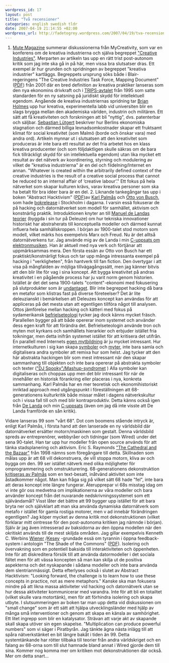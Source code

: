 ```yaml
--- 
wordpress_id: 17 
layout: post
title: "Två recensioner" 
categories: english swedish tldr 
date: 2007-04-19 21:14:55 +02:00 
wordpress_url: http://fadetogrey.wordpress.com/2007/04/19/tva-recensioner/ 
---
```


1. [Mute Magazine](http://www.metamute.org/ "Mute Magazine") summerar diskussionerna från MyCreativity, som var en konferens om de kreativa industrierna och själva begreppet ["Creative Industries"](http://copyriot.wordpress.com/2007/01/27/why-were-still-not-content-with-content/). Merparten av artikeln tas upp en rätt trist post-autonom kritik som jag inte ska gå in på här, men vissa bra slutsatser dras. Ett exempel är hur grunden och spridningen av begreppet "kreativa industrier" kartläggs. Begreppets ursprung söks både i Blair-regeringens "The Creative Industries Task Force, Mapping Document" ([PDF](http://www.culture.gov.uk/culture/pdf/part/1.pdf "PDF")) från 2001 där en bred definition av kreativa praktiker lanseras som den nya ekonomins drivkraft och i [TRIPS-avtalet](http://sv.wikipedia.org/wiki/TRIPS "TRIPS-avtalet") från 1995 som satte standarden för en ny satsning på juridiskt skydd för intellektuell egendom. Angående de kreativa industriernas spridning tar [Brian Holmes](http://pzwart.wdka.hro.nl/mdr/research/bholmes/ "Brian Holmes") upp hur kreativa, experimentella labb vid universiten blir en slags brygga mellan den akademiska världen, industrin och militären. Ett sätt att få kreativiteten och forskningen att bli "nyttig", dvs. patenterbar och säljbar. [Sebastian Lütgert](http://www.rolux.org/ "Sebastian Lütgert") beskriver hur Berlins ekonomiska stagnation och därmed billiga levnadsomkostnader skapar ett fruktsamt klimat för social kreativitet (som Malmö (borde och önskar vara) med andra ord). Artikeln mynnar ut i slutsatsen att den kreativitet som produceras är inte bara ett resultat av det fria arbetet hos en klass kreativa producenter (och som följdaktligen skulle säkras om de bara fick tillräckligt skydd för sin intellektuella egendom) utan lika mycket ett resultat av det nätverk av koordinering, styrning och modulering av vilket de "kreativa industrierna" är en del och fildelning/Internet en annan. "Whatever is created within the arbitrarily defined context of the creative industries is the result of a creative social process that cannot be reduced to an internal affair of ‘creative labour’." Ett fokus på hela nätverket som skapar kulturen krävs, varav kreativa personer som ska ha betalt för bra idéer bara är en del. 2. Liknande tankegångar tas upp i boken "Abstract Hacktivism" ([PDF](http://www.kulturservern.se/wronsov/selfpassage/research/AbstractHacktivism-book.pdf "PDF"))av [Karl Palmås](http://www.isk-gbg.org/99our68/ "Karl Palmås") och [Otto von Busch](http://www.we-make-money-not-art.com/archives/009391.php "Otto von Busch"), som hade [bokrelease](http://www.isk-gbg.org/99our68/?p=98 "bokrelease") i Stockholm i dagarna. I varsin essä fokuserar de på hacking och datornätverket som modell för samhället, aktivism och konstnärlig praktik. Introduktionen knyter an till [Manuel de Landas teorier](http://en.wikipedia.org/wiki/Manuel_de_Landa "Manuel de Landas teorier") (byggda i sin tur på Deleuze) om hur tekniska innovationer historiskt har abstraherats till konceptuella modeller och därmed kunnat influera hela samhällskroppen. I början av 1900-talet stod motorn som modell, vilket märks hos exempelvis Marx och Freud. Nu är det alltså datornätverkens tur. Jag använde mig av de Landa i min [C-uppsats om elektronmusiken](http://fadetogrey.wordpress.com/2007/01/16/the-sound-of-war-in-the-noise-of-music/ "C-uppsats om elektronmusiken"). Han är aktuell med nya verk och förtjänar att uppmärksammas mera. Den första essän av Otto von Busch har ett praktiskt/konstnärligt fokus och tar upp många intressanta exempel på hacking i "verkligheten", från hantverk till fan fiction. Den övertygar i att visa på mångfalden av möjliga tillvägagångssätt, men jag känner bitvis att den blir lite för vag i sina koncept. Att bygga kreativitet på andras kreativitet i en pågående process har ju varit norm genom historien. Istället är det det sena 1900-talets "content"-ekonomi med fokusering på slutprodukter som är [undantaget](http://copyriot.se/2007/03/25/fonogramekonomin-som-historisk-parentes/ "undantaget"). Blir inte begreppet hacking då bara en metafor som klistras fast på diverse företeelser? Det är lite deleuzianskt i bemärkelsen att Deleuzes koncept kan användas för att appliceras på det mesta utan att egentligen tillföra något till analysen. Ottos jämförelse mellan hacking och kätteri med fokus på sydamerikansk [befrielseteologi](http://sv.wikipedia.org/wiki/Befrielseteologi "befrielseteologi") tycker jag dock känns mycket fräsch. Parallellen bygger på att både opererar inom systemet och använder dess egen kraft för att förändra det. Befrielseteologin använde tron och myten mot kyrkans och samhällets hierarkier och erbjuder istället fria tolkningar, men detta inifrån systemet istället för att kritisera det utifrån. En parallell med Internets [egen mytbildning](http://images.google.com/images?q=kopimi "egen mytbildning") är ju mycket intressant. Hur internetkulturen i sig kan skapa [symboler](http://images.google.com/images?q=kopimi "symboler") och [myter](http://images.google.com/images?q=arga+unga+hackare "myter"), inte bara samla och digitalisera andra symboler att remixa hur som helst. Jag tycker att den här abstrakta hackingen blir som mest intressant när den skapar sammanhang till objekten och inte bara opererar på abstrakta symboler och texter (["DJ Spooky"/Mashup-syndromet](http://fadetogrey.wordpress.com/2007/03/15/kontexter-i-rundgang/) ) Alla symboler kan digitaliseras och choppas upp men det blir intressant för när de innehåller en historisk förankring eller placeras i nya, konkreta sammanhang. Karl Palmås har en mer teoretisk och ekonomihistoriskt inriktad approach med utgångspunkt i föreställningen att 68-generationens kulturkritik både missar målet i dagens nätverkskultur och i vissa fall till och med blir kontraproduktiv. Detta känns också igen från [De Landa](http://www.shaviro.com/Blog/?p=541 "De Landa") och min [C-uppsats](http://fadetogrey.wordpress.com/2007/01/16/the-sound-of-war-in-the-noise-of-music/ "C-uppsats") (även om jag då inte visste att De Landa framförde en sån kritik). 

Vidare lanseras 99 som "vårt 68". Dot com boomens stående intryck är, enligt Karl Palmås, i första hand att den lanserade en ny världsbild där datornätverket ersätter motorn/maskinen som gestalt. Denna världsbild spreds av entreprenörer, webbyråer och tidningar (som Wired) under det sena 90-talet. Han tar upp hur modeller från open source används för att tänka stadsplanering och aktivism. Eric S. Raymonds ["The Cathedral and the Bazaar"](http://www.firstmonday.org/issues/issue3_3/raymond/) från 1998 nämns som föregångare till detta. Skillnaden som målas upp är att 68 vill dekonstruera, de vill stoppa motorn, kliva av och bygga om den. 99 ser istället nätverk med olika möjligheter för omprogrammering och omstrukturering. 68-generationens dekonstruktion [kritiseras av Palmås](http://www.isk-gbg.org/99our68/?p=100#more-100 "kritiseras av Palmås") som en text-besatt, inåtvänd aktivitet som inte åstadkommer något. Man kan fråga sig på vilket sätt 68 hade "fel", inte bara att deras koncept inte längre fungerar. Återupprepar vi 68s misstag idag om vi inte gör oss medvetna om implikationerna av våra modeller och bara använder koncept från det nuvarande nedskrivningssystemet som ett självändamål? Visst låter det bättre att 99 bygger upp istället för att bara bryta ner och självklart att man ska använda dynamiska datornätverk som metafo r istället för gamla rostiga motorer, men v ad innebär förändringen egentligen? Jag köper mycket av denna kritik mot dekonstruktionen (vilket förklarar mitt ointresse för den post-autonoma kritiken jag nämnde i början). Själv är jag även intresserad av baksidorna av den öppna modellen när den okritiskt används till de mest skiljda områden. Jag gillar exempelvis Kenneth C. Werbins [Wiener](http://en.wikipedia.org/wiki/Norbert_Wiener "Wiener") /[Kesey](http://en.wikipedia.org/wiki/Sometimes_a_Great_Notion_%28novel%29 "Kesey") -grundade essä om tyrannin i öppna feedback-system i antologin "The Shade of the Commons" ([PDF](http://www.waag.org/download/16813 "PDF")). Isolering och övervakning som en potentiell baksida till interaktiviteten och öppenheten. Inte för att diskreditera försök till att använda datormodeller i det sociala fältet men för att vässa koncepten så man kan skilja ut de positiva aspekterna och det nyskapande i sådana modeller och inte bara använda dem slentrianmässigt. Detta efterlyses också i slutet av Abstract Hacktivism: "Looking forward, the challenge is to learn how to use these concepts in practice, not as mere metaphors." Kanske ska man fokusera mindre på att likna massa aktiviteter vid hacking och datornätverk utan se hur dessa aktiviteter kommunicerar med varandra. Inte för att bli en totailtet (vilket skulle vara motortänk), men för att förhindra isolering och skapa utbyte. I slutsummeringen av boken tar man upp detta vid diskussionen om "small change" som är ett sätt att hjälpa utvecklingsländer med hjälp av många små interventioner och genom att skapa en känsla av samhörighet. Ett litet ingrepp som blir en katalysator. Strävan att varje akt av skapande skall skapa utöver sin egen skapelse. "Multiplication can produce powerful numbers" som vi säger i Piratbyrån. Jag tänkte ägna nästa inlägg till att spåra nätverkstänket en bit längre bakåt i tiden än 99. Detta systemtänkande har rötter tillbaka till teorier från andra världskriget och en falang av 68-orna som till slut hamnade bland annat i Wired gjorde dem till sina. Kommer nog komma mer om kritiken mot dekonstruktionen där också. Mer om detta snart...

